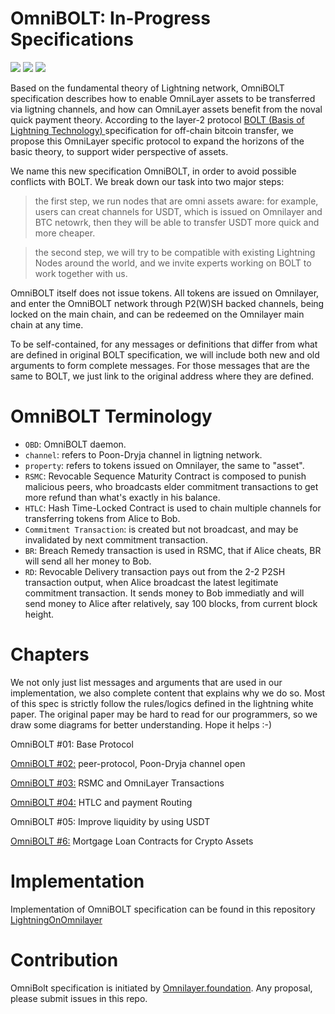 # OmniBOLT: In-Progress Specifications
[![](https://img.shields.io/badge/license-MIT-blue)](https://github.com/LightningOnOmnilayer/Omni-BOLT-spec/blob/master/LICENSE) [![](https://img.shields.io/badge/made%20by-Omni%20Lab-orange)]() [![](https://img.shields.io/badge/project-LightningOnOmni-brightgreen)](https://github.com/LightningOnOmnilayer/LightningOnOmni)

Based on the fundamental theory of Lightning network, OmniBOLT specification describes how to enable OmniLayer assets to be transferred via ligtning channels, and how can OmniLayer assets benefit from the noval quick payment theory. According to the layer-2 protocol [BOLT (Basis of Lightning Technology) ](https://github.com/lightningnetwork/lightning-rfc/blob/master/00-introduction.md) specification for off-chain bitcoin transfer, we propose this OmniLayer specific protocol to expand the horizons of the basic theory, to support wider perspective of assets.    

We name this new specification OmniBOLT, in order to avoid possible conflicts with BOLT. We break down our task into two major steps: 

>the first step, we run nodes that are omni assets aware: for example, users can creat channels for USDT, which is issued on Omnilayer and BTC netowrk, then they will be able to transfer USDT more quick and more cheaper. 

>the second step, we will try to be compatible with existing Lightning Nodes around the world, and we invite experts working on BOLT to work together with us. 

OmniBOLT itself does not issue tokens. All tokens are issued on Omnilayer, and enter the OmniBOLT network through P2(W)SH backed channels, being locked on the main chain, and can be redeemed on the Omnilayer main chain at any time. 

To be self-contained, for any messages or definitions that differ from what are defined in original BOLT specification, we will include both new and old arguments to form complete messages. For those messages that are the same to BOLT, we just link to the original address where they are defined.    

# OmniBOLT Terminology

* `OBD`: OmniBOLT daemon.
* `channel`: refers to Poon-Dryja channel in ligtning network.
* `property`: refers to tokens issued on Omnilayer, the same to "asset".
* `RSMC`: Revocable Sequence Maturity Contract is composed to punish malicious peers, who broadcasts elder commitment transactions to get more refund than what's exactly in his balance.
* `HTLC`: Hash Time-Locked Contract is used to chain multiple channels for transferring tokens from Alice to Bob.
* `Commitment Transaction`: is created but not broadcast, and may be invalidated by next commitment transaction.
* `BR`: Breach Remedy transaction is used in RSMC, that if Alice cheats, BR will send all her money to Bob.
* `RD`: Revocable Delivery transaction pays out from the 2-2 P2SH transaction output, when Alice broadcast the latest legitimate commitment transaction. It sends money to Bob immediatly and will send money to Alice after relatively, say 100 blocks, from current block height. 

# Chapters

We not only just list messages and arguments that are used in our implementation, we also complete content that explains why we do so. Most of this spec is strictly follow the rules/logics defined in the lightning white paper. The original paper may be hard to read for our programmers, so we draw some diagrams for better understanding. Hope it helps :-)

OmniBOLT #01: Base Protocol

[OmniBOLT #02:](https://github.com/LightningOnOmnilayer/Omni-BOLT-spec/blob/master/OmniBOLT-02-peer-protocol.md) peer-protocol, Poon-Dryja channel open

[OmniBOLT #03:](https://github.com/LightningOnOmnilayer/Omni-BOLT-spec/blob/master/OmniBOLT-03-RSMC-and-OmniLayer-Transactions.md) RSMC and OmniLayer Transactions 

[OmniBOLT #04:](https://github.com/LightningOnOmnilayer/Omni-BOLT-spec/blob/master/OmniBOLT-04-HTLC-and-Payment-Routing.md) HTLC and payment Routing

OmniBOLT #05: Improve liquidity by using USDT

[OmniBOLT #6:](https://github.com/LightningOnOmnilayer/Omni-BOLT-spec/blob/master/OmniBOLT-06-Mortgage-Loan-Contracts-for-Crypto-Assets.md) Mortgage Loan Contracts for Crypto Assets 

# Implementation

Implementation of OmniBOLT specification can be found in this repository [LightningOnOmnilayer](https://github.com/LightningOnOmnilayer/LightningOnOmni)


# Contribution

OmniBolt specification is initiated by [Omnilayer.foundation](https://github.com/OmniLayer).
Any proposal, please submit issues in this repo.
